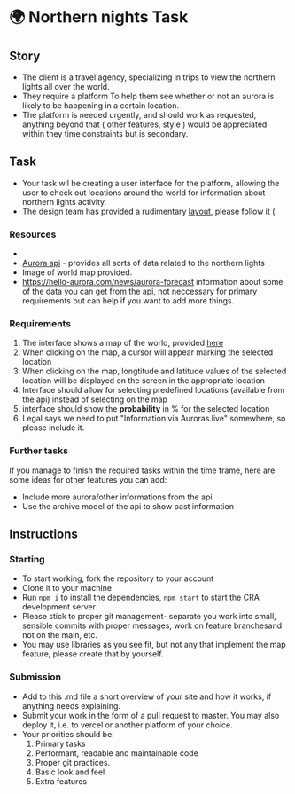 # 🌍 Northern nights Task
## Story
- The client is a travel agency, specializing in trips to view the northern lights all over the world.
- They require a platform To help them see whether or not an aurora is likely to be happening in a certain location.
- The platform is needed urgently, and should work as requested, anything beyond that ( other features, style ) would be appreciated within they time constraints but is secondary.
## Task
- Your task wil be creating a user interface for the platform, allowing the user to check out locations around the world for information about northern lights activity.
- The design team has provided a rudimentary [layout](./src/assets/layout.png), please follow it (.
### Resources
- 
- [Aurora api](auroraslive.io/#/api/v1) - provides all sorts of data related to the northern lights
- Image of world map provided. 
- https://hello-aurora.com/news/aurora-forecast information about some of the data you can get from the api, not neccessary for primary requirements but can help if you want to add more things. 

### Requirements
1. The interface shows a map of the world, provided [here](./src/assets/map.jpg)
2. When clicking on the map, a cursor will appear marking the selected location
3. When clicking on the map, longtitude and latitude values of the selected location will be displayed on the screen in the appropriate location
4. Interface should allow for selecting predefined locations (available from the api) instead of selecting on the map  
5. interface should show the **probability** in % for the selected location
6. Legal says we need to put "Information via Auroras.live" somewhere, so please include it.

### Further tasks
If you manage to finish the required tasks within the time frame, here are some ideas for other features you can add:
- Include more aurora/other informations from the api
- Use the archive model of the api to show past information

## Instructions

### Starting
- To start working, fork the repository to your account
- Clone it to your machine
- Run `npm i` to install the dependencies, `npm start` to start the CRA development server
- Please stick to proper git management- separate you work into small, sensible commits with proper messages, work on feature branchesand not on the main, etc.
- You may use libraries as you see fit, but not any that implement the map feature, please create that by yourself.

### Submission
- Add to this .md file a short overview of your site and how it works, if anything needs explaining.
- Submit your work in the form of a pull request to master. You may also deploy it, i.e. to vercel or another platform of your choice. 
- Your priorities should be:
  1. Primary tasks
  2. Performant, readable and maintainable code
  3. Proper git practices.
  4. Basic look and feel
  5. Extra features
